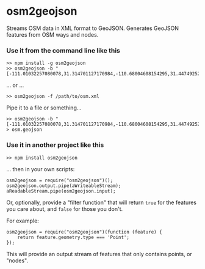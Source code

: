 osm2geojson
===========

Streams OSM data in XML format to GeoJSON. Generates GeoJSON features from OSM ways and nodes.

### Use it from the command line like this

    >> npm install -g osm2geojson
    >> osm2geojson -b "[-111.01032257080078,31.314701127170984,-110.68004608154295,31.447492524518246]"

... or ...

    >> osm2geojson -f /path/to/osm.xml

Pipe it to a file or something...

    >> osm2geojson -b "[-111.01032257080078,31.314701127170984,-110.68004608154295,31.447492524518246]" > osm.geojson

### Use it in another project like this

    >> npm install osm2geojson

... then in your own scripts:

    osm2geojson = require("osm2geojson")();
    osm2geojson.output.pipe(aWriteableStream);
    aReadableStream.pipe(osm2geojson.input);

Or, optionally, provide a "filter function" that will return `true` for the features you care about, and `false` for those you don't.

For example:

    osm2geojson = require("osm2geojson")(function (feature) {
        return feature.geometry.type === 'Point';
    });

This will provide an output stream of features that only contains points, or "nodes".